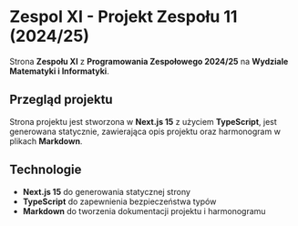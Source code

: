 # Zespol XI - Projekt Zespołu 11 (2024/25)

 Strona **Zespołu XI** z **Programowania Zespołowego 2024/25** na **Wydziale Matematyki i Informatyki**.

## Przegląd projektu

Strona projektu jest stworzona w **Next.js 15** z użyciem **TypeScript**, jest generowana statycznie, zawierająca opis projektu oraz harmonogram w plikach **Markdown**.

## Technologie

- **Next.js 15** do generowania statycznej strony
- **TypeScript** do zapewnienia bezpieczeństwa typów
- **Markdown** do tworzenia dokumentacji projektu i harmonogramu
